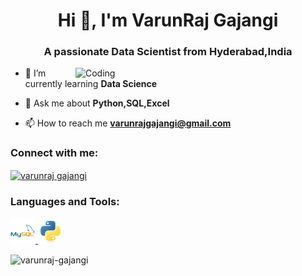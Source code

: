 <h1 align="center">Hi 👋, I'm VarunRaj Gajangi</h1>
<h3 align="center">A passionate Data Scientist from Hyderabad,India</h3>
<img align="right" alt="Coding" width="400" src="https://uploads-ssl.webflow.com/5c19100c2b50073e6ee69da1/60d35967a853a1b14851703b_All%20the%20data%20(1).gif">

- 🌱 I’m currently learning **Data Science**

- 💬 Ask me about **Python,SQL,Excel**

- 📫 How to reach me **varunrajgajangi@gmail.com**

<h3 align="left">Connect with me:</h3>
<p align="left">
<a href="https://linkedin.com/in/varunraj gajangi" target="blank"><img align="center" src="https://raw.githubusercontent.com/rahuldkjain/github-profile-readme-generator/master/src/images/icons/Social/linked-in-alt.svg" alt="varunraj gajangi" height="30" width="40" /></a>
</p>

<h3 align="left">Languages and Tools:</h3>
<p align="left"> <a href="https://www.mysql.com/" target="_blank" rel="noreferrer"> <img src="https://raw.githubusercontent.com/devicons/devicon/master/icons/mysql/mysql-original-wordmark.svg" alt="mysql" width="40" height="40"/> </a> <a href="https://www.python.org" target="_blank" rel="noreferrer"> <img src="https://raw.githubusercontent.com/devicons/devicon/master/icons/python/python-original.svg" alt="python" width="40" height="40"/> </a> </p>

<p><img align="center" src="https://github-readme-stats.vercel.app/api/top-langs?username=varunraj-gajangi&show_icons=true&locale=en&layout=compact" alt="varunraj-gajangi" /></p>

